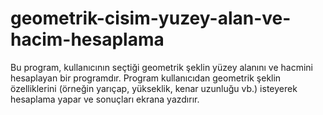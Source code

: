 # geometrik-cisim-yuzey-alan-ve-hacim-hesaplama
Bu program, kullanıcının seçtiği geometrik şeklin yüzey alanını ve hacmini hesaplayan bir programdır. Program kullanıcıdan geometrik şeklin özelliklerini (örneğin yarıçap, yükseklik, kenar uzunluğu vb.) isteyerek hesaplama yapar ve sonuçları ekrana yazdırır.
